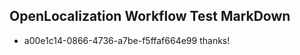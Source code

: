 ## OpenLocalization Workflow Test MarkDown
* a00e1c14-0866-4736-a7be-f5ffaf664e99 thanks!

<!--HONumber=Jul16_HO5-->


